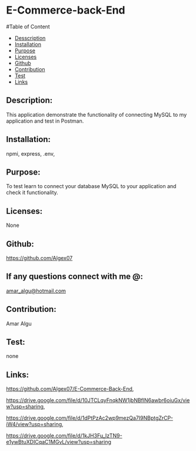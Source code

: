 # E-Commerce-back-End
  

  #Table of Content
  * [Desscription](#description)
  * [Installation](#installation)
  * [Purpose](#purpose)
  * [Licenses](#licenses)
  * [Github](#github)
  * [Contribution](#contribution)
  * [Test](#test)
  * [Links](#links)

  ## Description:
  This application demonstrate the functionality of connecting MySQL to my application and test in Postman.
  
 
  ## Installation:
  npmi, express, .env,

  ## Purpose:
  To test learn to connect your database MySQL to your application and check it functionality.

  ## Licenses:
  None

  ## Github:
  https://github.com/Algex07

  ## If any questions connect with me @:
  amar_algu@hotmail.com

  ## Contribution:
  Amar Algu

  ## Test:
  none

  ## Links:
  https://github.com/Algex07/E-Commerce-Back-End,

  https://drive.google.com/file/d/10JTCLqyFnqkNW1jbNBflN6awbr6oiuGx/view?usp=sharing,

  https://drive.google.com/file/d/1dPtPzAc2wp9mezQa7I9NBptgZrCP-iW4/view?usp=sharing,

  https://drive.google.com/file/d/1kJH3Fu_IzTN9-e1ywBtuXDICqaC1MGvL/view?usp=sharing



